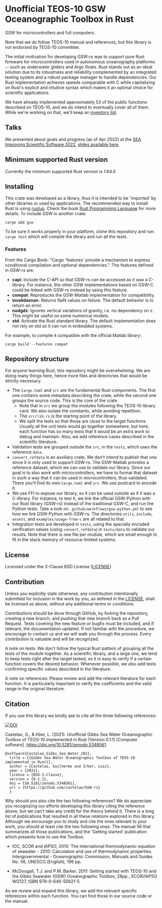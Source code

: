 # Unofficial TEOS-10 GSW Oceanographic Toolbox in Rust

GSW for microcontrollers and full computers.

Note that we do follow TEOS-10 manual and references, but this library is not
endorsed by TEOS-10 committee.

The initial motivation for developing GSW-rs was to support pure Rust firmware
for microcontrollers used in autonomous oceanography platforms -- such as
underwater gliders and Argo floats. Rust stands out as an ideal solution due to
its robustness and reliability complemented by an integrated testing system and
a robust package manager to handle dependencies. Our Rust implementation
achieves speeds comparable with C while capitalizing on Rust's explicit and
intuitive syntax which makes it an optimal choice for scientific applications.

We have already implemented approximately 53 of the public functions described
on TEOS-10, and we do intend to eventually cover all of them. While we're
working on that, we'll keep an [inventory list](inventory.md).

## Talks

We presented about goals and progress (as of Apr 2022) at the
[SEA Improving Scientific Software 2022](https://sea.ucar.edu/conference/2022),
[slides available here](https://github.com/castelao/GSW-rs/tree/main/doc/talks).

## Minimum supported Rust version

Currently the minimum supported Rust version is 1.64.0

## Installing

This crate was developed as a library, thus it is intended to be 'imported' by
other libraries or used by applications. The recommended way to install Rust is
using [rustup](https://www.rust-lang.org/tools/install). Check the book
[Rust Programming Language](https://doc.rust-lang.org/book) for more details.
To include GSW in another crate:
```shell
cargo add gsw
```

To be sure it works properly in your platform, clone this repository and run:
`cargo test`
which will compile the library and run all the tests.

### Features

From the Cargo Book: "Cargo 'features' provide a mechanism to express
conditional compilation and optional dependencies.". The features defined in
GSW-rs are:

- **capi**: Include the C-API so that GSW-rs can be accessed as it was a
            C-library. For instance, the other GSW implementations based on
            GSW-C could be linked with GSW-rs instead by using this feature.
- **compat**: Reproduces the GSW-Matlab implementation for compatibility.
- **invalidasnan**: Returns NaN values on failure. The default behavior is to
                    return an error.
- **nodgdz**: Ignores vertical variations of gravity, i.e. no dependency on z.
              This might be useful on some numerical models.
- **std**: Activate the Rust standard library. The default implementation does
           not rely on std so it can run in embedded systems.

For example, to compile it compatible with the official Matlab library:
```shell
cargo build --features compat
```

## Repository structure

For anyone learning Rust, this repository might be overwhelming. We are doing
many things here, hence more files and directories that would be strictly
necessary.

- The `Cargo.toml` and `src` are the fundamental Rust components. The first
  one contains some metadata describing the crate, while the second one groups
  the source code. This is the core of the crate.
  - Note that in `src` we group the modules following the TEOS-10 library
    card. We also isolate the constants, while avoiding repetition.
  - The `src/lib.rs` is the starting point of the library.
  - We split the tests so that those are close to the target functions. Usually
    all the unit tests would go together somewhere, but here, each function has
    so many tests that it would be an extra work to debug and maintain. Also,
    we add reference cases described in the scientific literature.
- Validation tests are grouped outside the `src`, in the `tests`, which uses
  the reference `data`.
- `convert_refdata` is an auxiliary crate. We don't intend to publish that
  one since it is only used to support GSW-rs. The GSW-Matlab provides a
  reference dataset, which we can use to validate our library. Since our goal
  is to also work with microcontrollers, we have to format that dataset in
  such a way that it can be used in microcontrollers, thus validated. There
  you'll find its own `Cargo.toml` and `src`. We use postcard to encode it.
- We use FFI to expose our library, so it can be used outside as if it was a
  C-library. For instance, to test it, we link the official GSW-Python with our
  Rust library (GSW-rs) instead of the traditional GSW-C, and run the Python
  tests. Take a look on `.github/workflows/gsw-python.yml` to see how we link
  GSW-Python with GSW-rs. The directories `utils`, `include`, `assets`, and
  `examples/usage-from-c` are all related to that.
- Integration tests are developed in `tests`, using the specially encoded
  verification values (using `convert_refdata`) in `tests/data` to validate
  our results. Note that there is one file per module, which are small enough
  to fit in the stack memory of resource-limited systems.

## License

Licensed under the 3-Clause BSD License ([LICENSE](LICENSE))

## Contribution

Unless you explicitly state otherwise, any contribution intentionally submitted
for inclusion in the work by you, as defined in the [LICENSE](LICENSE), shall be
licensed as above, without any additional terms or conditions.

Contributions should be done through GitHub, by forking the repository,
creating a new branch, and pushing that new branch back as a Pull Request.
Tests covering the new feature or bugfix must be included, and if relevant,
the documentation updated. If not familiar with the procedure, we encourage to
contact us and we will walk you through the process. Every contribution is
valuable and will be recognized.

A note on tests. We don't follow the typical Rust pattern of grouping all the
tests of the module together. As a scientific library, and a large one, we tend
to keep tests right after the target tested, so it is easy to verify if a
certain function covers the desired behavior. Whenever possible, we also add
tests confirming specific values described in the literature.

A note on references: Please review and add the relevant literature for each
function. It is particularly important to verify the coefficients and the
valid range in the original literature.

## Citation

If you use this library we kindly ask to cite all the three following references:

[![DOI](https://zenodo.org/badge/DOI/10.5281/zenodo.5348561.svg)](https://doi.org/10.5281/zenodo.5348561)

Castelao, G., & Irber, L. (2021). Unofficial Gibbs Sea Water Oceanographic
Toolbox of TEOS-10 implemented in Rust (Version 0.1.1) [Computer software].
https://doi.org/10.5281/zenodo.5348561

```text
@software{Castelao_Gibbs_Sea_Water_2021,
  title = {{Gibbs Sea Water Oceanographic Toolbox of TEOS-10 implemented in Rust}},
  author = {Castelao, Guilherme and Irber, Luiz},
  year = {2021},
  license = {BSD-3-Clause},
  version = {0.1.1},
  doi = {10.5281/zenodo.5348561},
  url = {https://github.com/castelao/GSW-rs}
  }
```

Why should you also cite the two following references? We do appreciate
you recognizing our efforts developing this library citing the reference
above, but we can't take any credit for the theory behind it. There is a
long list of publications that resulted in all these relations explored in
this library. Although we encourage you to study and cite the ones relevant
to your work, you should at least cite the two following ones. The manual 56
that summarizes all those publications, and the 'Getting started' publication
which presents how to use the Toolbox.

- IOC, SCOR and IAPSO, 2010: The international thermodynamic equation of
  seawater - 2010: Calculation and use of thermodynamic properties.
  Intergovernmental - Oceanographic Commission, Manuals and Guides No. 56,
  UNESCO (English), 196 pp.

- McDougall, T.J. and P.M. Barker, 2011: Getting started with TEOS-10 and the
  Gibbs Seawater (GSW) Oceanographic Toolbox, 28pp., SCOR/IAPSO WG127,
  ISBN 978-0-646-55621-5.

As we review and expand this library, we add the relevant specific references
within each function. You can find those in our source code or the manual.
